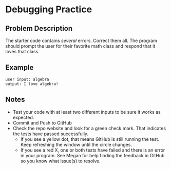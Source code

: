 # Debugging Practice

## Problem Description
The starter code contains *several* errors. Correct them all.
The program should prompt the user for their favorite math class and respond that it loves that class.

## Example
```
user input: algebra
output: I love algebra!
```

## Notes
* Test your code with at least two different inputs to be sure it works as expected.
* Commit and Push to GitHub
* Check the repo website and look for a green check mark. That indicates the tests have passed successfully.
  * If you see a yellow dot, that means GitHub is still running the test. Keep refreshing the window until the circle changes.
  * If you see a red X, one or both tests have failed and there is an error in your program. See Megan for help finding the feedback in GitHub so you know what issue(s) to resolve.

